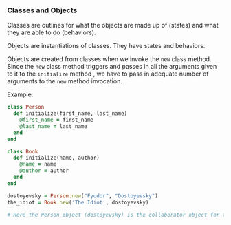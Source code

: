 ### Classes and Objects

Classes are outlines for what the objects are made up of (states) and what they are able to do (behaviors).

Objects are instantiations of classes. They have states and behaviors.

Objects are created from classes when we invoke the `new` class method. Since the `new` class method triggers and passes in all the arguments given to it to the `initialize` method , we have to pass in adequate number of arguments to the `new` method invocation.

Example:

```ruby
class Person
  def initialize(first_name, last_name)
    @first_name = first_name
    @last_name = last_name
  end
end

class Book
  def initialize(name, author)
    @name = name
    @author = author
  end
end

dostoyevsky = Person.new("Fyodor", "Dostoyevsky")
the_idiot = Book.new('The Idiot', dostoyevsky)

# Here the Person object (dostoyevsky) is the collaborator object for the Book object ("the_idiot")

```